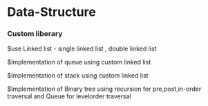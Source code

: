 # Data-Structure
### Custom liberary
$use Linked list - single linked list , double linked list

$Implementation of queue using custom linked list

$Implementation of stack using custom linked list

$Implementation of Binary tree using recursion for pre,post,in-order traversal and Queue for levelorder traversal
